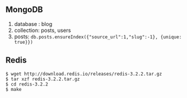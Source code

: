 ## MongoDB
1. database : blog
2. collection: posts, users
3. posts:
    `db.posts.ensureIndex({"source_url":1,"slug":-1}, {unique: true}})`

## Redis
```
$ wget http://download.redis.io/releases/redis-3.2.2.tar.gz
$ tar xzf redis-3.2.2.tar.gz
$ cd redis-3.2.2
$ make
```